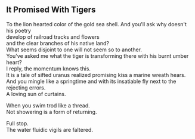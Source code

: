 It Promised With Tigers
-----------------------
To the lion hearted color of the gold sea shell. And you'll ask why doesn't his poetry  
develop of railroad tracks and flowers  
and the clear branches of his native land?  
What seems disjoint to one will not seem so to another.  
You've asked me what the tiger is transforming there with his burnt umber heart?  
I reply, the momentum knows this.  
It is a tale of sifted uranus realized promising kiss a marine wreath hears.  
And you mingle like a springtime and with its insatiable fly next to the rejecting errors.  
A loving sun of curtains.  
  
When you swim trod like a thread.  
Not showering is a form of returning.  
  
Full stop.  
The water fluidic vigils are faltered.  
